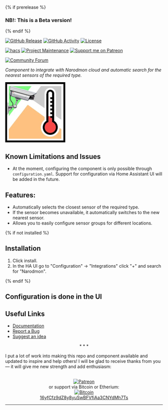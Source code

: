 {% if prerelease %}
### NB!: This is a Beta version!
{% endif %}

[![GitHub Release][releases-shield]][releases]
[![GitHub Activity][commits-shield]][commits]
[![License][license-shield]][license]

[![hacs][hacs-shield]][hacs]
[![Project Maintenance][maintenance-shield]][user_profile]
[![Support me on Patreon][patreon-shield]][patreon]

[![Community Forum][forum-shield]][forum]

_Component to integrate with Narodmon cloud and automatic search for the nearest sensors of the required type._

![Narodmon Logo](narodmon-logo.png)

## Known Limitations and Issues

- At the moment, configuring the component is only possible through `configuration.yaml`. Support for configuration via Home Assistant UI will be added in the future.

## Features:

- Automatically selects the closest sensor of the required type.
- If the sensor becomes unavailable, it automatically switches to the new nearest sensor.
- Allows you to easily configure sensor groups for different locations.

{% if not installed %}
## Installation

1. Click install.
1. In the HA UI go to "Configuration" -> "Integrations" click "+" and search for "Narodmon".

{% endif %}
## Configuration is done in the UI

<!---->

## Useful Links

- [Documentation][component]
- [Report a Bug][report_bug]
- [Suggest an idea][suggest_idea]

<p align="center">* * *</p>
I put a lot of work into making this repo and component available and updated to inspire and help others! I will be glad to receive thanks from you — it will give me new strength and add enthusiasm:
<p align="center"><br>
<a href="https://www.patreon.com/join/limych?" target="_blank"><img src="http://khrolenok.ru/support_patreon.png" alt="Patreon" width="250" height="48"></a>
<br>or&nbsp;support via Bitcoin or Etherium:<br>
<a href="https://sochain.com/a/mjz640g" target="_blank"><img src="http://khrolenok.ru/support_bitcoin.png" alt="Bitcoin" width="150"><br>
16yfCfz9dZ8y8yuSwBFVfiAa3CNYdMh7Ts</a>
</p>

***

[component]: https://github.com/Limych/ha-narodmon
[commits-shield]: https://img.shields.io/github/commit-activity/y/Limych/ha-narodmon.svg?style=popout
[commits]: https://github.com/Limych/ha-narodmon/commits/dev
[hacs-shield]: https://img.shields.io/badge/HACS-Custom-orange.svg?style=popout
[hacs]: https://hacs.xyz
[forum-shield]: https://img.shields.io/badge/community-forum-brightgreen.svg?style=popout
[forum]: https://community.home-assistant.io/t/narodmon-cloud-integration/285737
[license]: https://github.com/Limych/ha-narodmon/blob/main/LICENSE.md
[license-shield]: https://img.shields.io/badge/license-Creative_Commons_BY--NC--SA_License-lightgray.svg?style=popout
[maintenance-shield]: https://img.shields.io/badge/maintainer-Andrey%20Khrolenok%20%40Limych-blue.svg?style=popout
[releases-shield]: https://img.shields.io/github/release/Limych/ha-narodmon.svg?style=popout
[releases]: https://github.com/Limych/ha-narodmon/releases
[releases-latest]: https://github.com/Limych/ha-narodmon/releases/latest
[user_profile]: https://github.com/Limych
[report_bug]: https://github.com/Limych/ha-narodmon/issues/new?template=bug_report.md
[suggest_idea]: https://github.com/Limych/ha-narodmon/issues/new?template=feature_request.md
[contributors]: https://github.com/Limych/ha-narodmon/graphs/contributors
[patreon-shield]: https://img.shields.io/endpoint.svg?url=https%3A%2F%2Fshieldsio-patreon.vercel.app%2Fapi%3Fusername%3DLimych%26type%3Dpatrons&style=popout
[patreon]: https://www.patreon.com/join/limych
